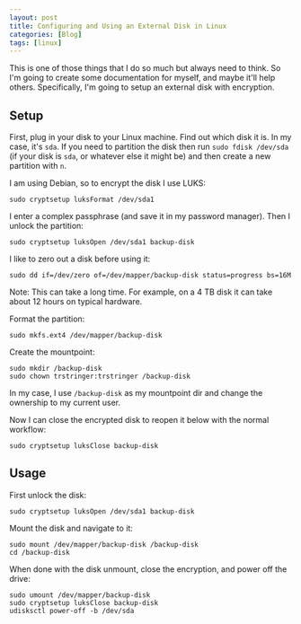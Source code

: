 ```yaml
---
layout: post
title: Configuring and Using an External Disk in Linux
categories: [Blog]
tags: [linux]
---
```


This is one of those things that I do so much but always need to think. So I'm going to create some documentation for myself, and maybe it'll help others. Specifically, I'm going to setup an external disk with encryption.

## Setup

First, plug in your disk to your Linux machine. Find out which disk it is. In my case, it's `sda`. If you need to partition the disk then run `sudo fdisk /dev/sda` (if your disk is `sda`, or whatever else it might be) and then create a new partition with `n`.

I am using Debian, so to encrypt the disk I use LUKS:

```
sudo cryptsetup luksFormat /dev/sda1
```

I enter a complex passphrase (and save it in my password manager). Then I unlock the partition:

```
sudo cryptsetup luksOpen /dev/sda1 backup-disk
```

I like to zero out a disk before using it:

```
sudo dd if=/dev/zero of=/dev/mapper/backup-disk status=progress bs=16M
```

Note: This can take a long time. For example, on a 4 TB disk it can take about 12 hours on typical hardware.

Format the partition:

```
sudo mkfs.ext4 /dev/mapper/backup-disk
```

Create the mountpoint:

```
sudo mkdir /backup-disk
sudo chown trstringer:trstringer /backup-disk
```

In my case, I use `/backup-disk` as my mountpoint dir and change the ownership to my current user.

Now I can close the encrypted disk to reopen it below with the normal workflow:

```
sudo cryptsetup luksClose backup-disk
```

## Usage

First unlock the disk:

```
sudo cryptsetup luksOpen /dev/sda1 backup-disk
```

Mount the disk and navigate to it:

```
sudo mount /dev/mapper/backup-disk /backup-disk
cd /backup-disk
```

When done with the disk unmount, close the encryption, and power off the drive:

```
sudo umount /dev/mapper/backup-disk
sudo cryptsetup luksClose backup-disk
udisksctl power-off -b /dev/sda
```
